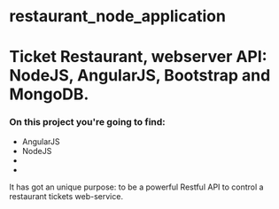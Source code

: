 # restaurant_node_application
<h1>Ticket Restaurant, webserver API: NodeJS, AngularJS, Bootstrap and MongoDB.</h1>

<h3>On this project you're going to find:</h3>

<ul>
<li>AngularJS</li>
<li>NodeJS</li>
<li></li>
<li></li>
</ul>


<p>It has got an unique purpose: to be a powerful Restful API to control a restaurant tickets web-service.</P>
